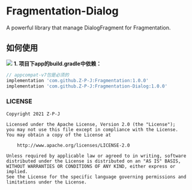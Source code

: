 # Fragmentation-Dialog
A powerful library that manage DialogFragment for Fragmentation.

## 如何使用

[![](https://jitpack.io/v/Z-P-J/Fragmentation-Dialog.svg)](https://jitpack.io/#Z-P-J/Fragmentation-Dialog)
**1. 项目下app的build.gradle中依赖：**

````gradle
// appcompat-v7包是必须的
implementation 'com.github.Z-P-J:Fragmentation:1.0.0'
implementation 'com.github.Z-P-J:Fragmentation-Dialog:1.0.0'
````

### LICENSE
````
Copyright 2021 Z-P-J

Licensed under the Apache License, Version 2.0 (the "License");
you may not use this file except in compliance with the License.
You may obtain a copy of the License at

    http://www.apache.org/licenses/LICENSE-2.0

Unless required by applicable law or agreed to in writing, software
distributed under the License is distributed on an "AS IS" BASIS,
WITHOUT WARRANTIES OR CONDITIONS OF ANY KIND, either express or implied.
See the License for the specific language governing permissions and
limitations under the License.
````
